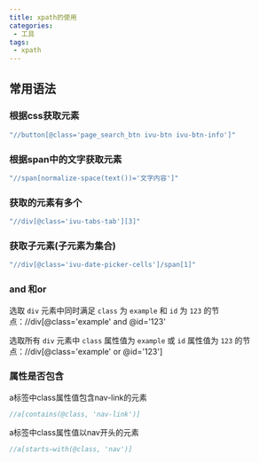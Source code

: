 ```yaml
---
title: xpath的使用
categories:
 - 工具
tags:
 - xpath
---
```


## 常用语法

### 根据css获取元素

```js
"//button[@class='page_search_btn ivu-btn ivu-btn-info']"
```

### 根据span中的文字获取元素

```js
"//span[normalize-space(text())='文字内容']"
```

### 获取的元素有多个

```js
"//div[@class='ivu-tabs-tab'][3]"
```

### 获取子元素(子元素为集合)

```js
"//div[@class='ivu-date-picker-cells']/span[1]"
```

### and 和or

选取 `div` 元素中同时满足 `class` 为 `example` 和 `id` 为 `123` 的节点：//div[@class='example' and @id='123'

选取所有 `div` 元素中 `class` 属性值为 `example` 或 `id` 属性值为 `123` 的节点：//div[@class='example' or @id='123']

### 属性是否包含

a标签中class属性值包含nav-link的元素

```js
//a[contains(@class, 'nav-link')]
```

a标签中class属性值以nav开头的元素

```js
//a[starts−with(@class, 'nav')]
```

